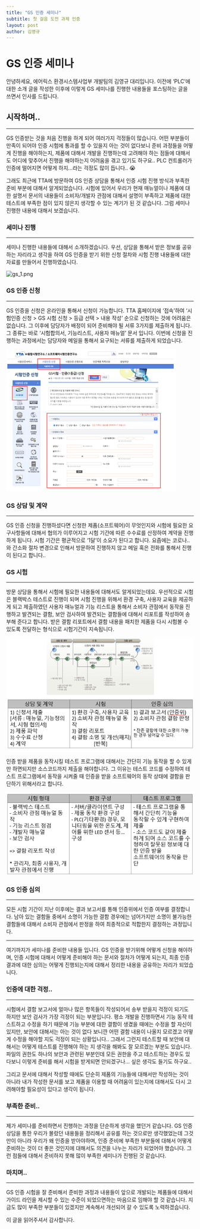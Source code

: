 ```yaml
---
title: "GS 인증 세미나"
subtitle: 첫 걸음 도전 과제 인증
layout: post
author: 김영규
---
```


# GS 인증 세미나

안녕하세요, 에어릭스 환경시스템사업부 개발팀의 김영규 대리입니다. 이전에 ‘PLC’에 대한 소개 글을 작성한 이후에 이렇게 GS 세미나를 진행한 내용들을 포스팅하는 글을 쓰면서 인사를 드립니다.

## 시작하며..

---

GS 인증받는 것을 처음 진행을 하게 되어 여러가지 걱정들이 많습니다. 어떤 부분들이 만족이 되어야 인증 시험에 통과를 할 수 있을지 아는 것이 없다보니 준비 과정들을 어떻게 진행을 해야하는지, 제품에 대해서 개발을 진행하는데 고려해야 하는 점들에 대해서도 어디에 맞추어서 진행을 해야하는지 어려움을 겪고 있기도 하구요.. PLC 컨트롤러가 인증에 떨어지면 어떻게 하지…라는 걱정도 많이 듭니다.. 😭

그래도 최근에 TTA에 방문하여 GS 인증 상담을 통해서 인증 시험 진행 방식과 부족한 준비 부분에 대해서 알게되었습니다. 시험에 있어서 우리가 현재 매뉴얼이나 제품에 대한 설명서 문서의 내용들이 소비자/개발자 관점에 대해서 설명이 부족하고 제품에 대한 테스트에 부족한 점이 있지 않은지 생각할 수 있는 계기가 된 것 같습니다. 그럼 세미나 진행한 내용에 대해서 보겠습니다.

### 세미나 진행

---

세미나 진행한 내용들에 대해서 소개하겠습니다. 우선, 상담을 통해서 받은 정보를 공유하는 자리라고 생각을 하여 GS 인증을 받기 위한 신청 절차와 시험 진행 내용들에 대한 자료를 만들어서 진행하였습니다.

![gs_1.png](/img/posts/gs_seminar/gs_1.png)

### GS 인증 신청

---

GS 인증을 신청은 온라인을 통해서 신청이 가능합니다. TTA 홈페이지에 ‘접속’하여 ‘시험인증 신청 > GS 시험 신청 > 등급 선택 > 내용 작성’ 순으로 신청하는 것에 어려움은 없습니다. 그 이후에 담당자가 배정이 되어 준비해야 될 서류 3가지를 제출하게 됩니다. 그 종류는 바로 ‘시험합의서, 기능리스트, 사용자 매뉴얼’ 문서 입니다. 이번에 신청을 진행하는 과정에서는 담당자와 메일을 통해서 요구되는 서류를 제출하게 되었습니다. 

![gs_2.png](/img/posts/gs_seminar/gs_2.png)

### GS 상담 및 계약

---

GS 인증 신청을 진행하셨다면 신청한 제품(소프트웨어)이 무엇인지와 시험에 필요한 요구사항들에 대해서 협의가 이루어지고 시험 기간에 따른 수수료를 산정하여 계약을 진행하게 됩니다. 시험 기간은 평균적으로 ‘1달’이 소요가 된다고 합니다. 요즘에는 코로나.. 와 간소화 절차 변경으로 인해서 방문하여 진행하지 않고 메일 혹은 전화를 통해서 진행이 된다고 합니다..

### GS 시험

---

방문 상담을 통해서 시험에 필요한 내용들에 대해서도 알게되었는데요. 우선적으로 시험은 블랙박스 테스트로 진행이 되며 시험 진행을 위해서 환경 구축, 사용자 교육을 제공하게 되고 제출하였던 사용자 매뉴얼과 기능 리스트을 통해서 소비자 관점에서 동작을 진행하고 발견되는 결함, 보안 검사하여 발견되는 결함들에 대해서 리포트를 작성하여 송부해 준다고 합니다. 받은 결함 리포트에서 결함 내용을 패치한 제품을 다시 시험볼 수 있도록 전달하는 형식으로 시험기간이 지속됩니다. 

![gs_3.png](/img/posts/gs_seminar/gs_3.png)

인증 받을 제품을 동작시킬 테스트 프로그램에 대해서는 간단히 기능 동작을 할 수 있게만 하면되지만 소스코드까지 제출을 해야합니다. 그 이유는 테스트 코드를 수정하여 테스트 프로그램에서 동작을 시켜줄 때 인증을 받을 소프트웨어의 동작 상태에 결함을 판단하기 위해서라고 합니다. 

![gs_4.png](/img/posts/gs_seminar/gs_4.png)

### GS 인증 심의

---

모든 시험 기간이 지난 이후에는 결과 보고서를 통해 인증위에서 인증 여부를 결정합니다. 남아 있는 결함들 중에서 소명이 가능한 결함 경우에는 넘어가지만 소명이 불가능한 결함들에 대해서 소비자 관점에서 판정을 하여 최종적으로 적합한지 결정하는 과정입니다. 

---

여기까지가 세미나를 준비한 내용들 입니다. GS 인증을 받기위해 어떻게 신청을 해야하며, 인증 시험에 대해서 어떻게 준비해야 하는 문서와 절차가 어떻게 되는지, 최종 인증 결과에 대한 심의는 어떻게 진행되는지에 대해서 정리한 내용을 공유하는 자리가 되었습니다. 

### 인증에 대한 걱정..

---

시험에서 결함 보고서에 얼마나 많은 항목들이 작성되어서 송부 받을지 걱정이 되기도 하지만 보안 검사가 가장 걱정이 되는 부분입니다. 평소 개발을 진행하면서 기능 동작 테스트하고 수정을 하기 때문에 기능 부분에 대한 결함이 생겼을 때에는 수정을 할 자신이 있지만, 보안에 대해서는 아는 것이 없다 보니깐 어떤 결함 내용이 나올지 모르겠고 어떻게 수정을 해야할 지도 걱정이 되는 상황입니다.. 그래서 그런지 테스트할 때 보안에 대해서는 어떻게 테스트를 진행해야 하는 지 생각을 해봐도 잘 모르겠는 부분도 있습니다. 파일의 권한도 하나의 보안과 관련된 부분인데 모든 권한을 주고 테스트하는 경우도 있다보니 이렇게 준비를 해서 시험을 받게되면 안되겠구나… 싶은 생각도 들기도 하구요..

그리고 문서에 대해서 작성할 때에도 단순히 제품의 기능들에 대해서만 작성하는 것이 아니라 내가 작성한 문서를 보고 제품을 이용할 때 어려움이 있는지에 대해서도 다시 고려해야할 필요성이 있다고 생각이 됩니다. 

### 부족한 준비..

---

제가 세미나를 준비하면서 진행하는 과정을 단순하게 생각을 했던거 같습니다. GS 인증 상담을 통한 우리가 몰랐던 내용들을 정리해서 공유를 하는 것으로만 생각했었는데 그것만이 아니라 우리가 왜 인증을 받아야하며, 인증 준비에 부족한 부분들에 대해서 어떻게 준비하는 것이 더 좋은 것인지에 대해서도 의견을 나누는 자리가 되었어야 했습니다. 그런 점들에 대해서 준비하지 못해 많이 부족한 세미나가 진행된 것 같습니다.  

### 마치며..

---

GS 인증 시험을 잘 준비해서 준비한 과정과 내용들이 앞으로 개발되는 제품들에 대해서 가이드 라인을 제시할 수 있는 수준이 되었으면하는 마음으로 임해야 할 것 같습니다. 지금도 많이 부족한 부분들이 있겠지만 계속해서 개선되어 갈 수 있도록 노력하겠습니다. 

이 글을 읽어주셔서 감사합니다.